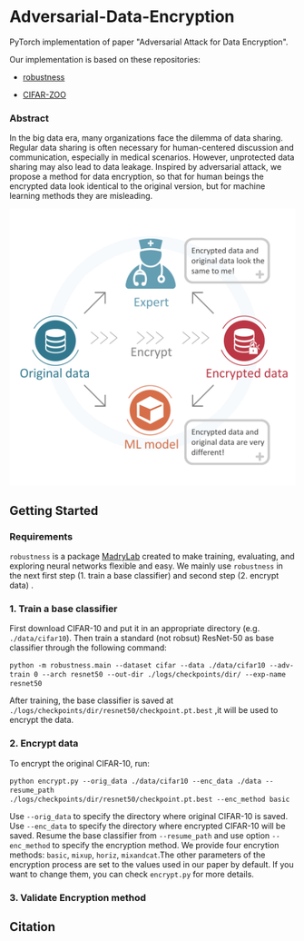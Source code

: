 # Adversarial-Data-Encryption

PyTorch implementation of paper "Adversarial Attack for Data Encryption".

Our implementation is based on these repositories:

- [robustness](https://github.com/MadryLab/robustness)

- [CIFAR-ZOO](https://github.com/BIGBALLON/CIFAR-ZOO)

### Abstract

In the big data era, many organizations face the dilemma of data sharing. Regular data sharing is often necessary  for human-centered discussion and communication, especially in medical scenarios. 
However, unprotected data sharing may also lead to  data leakage. Inspired by adversarial attack, 
we propose a method for data encryption, so that for human beings the encrypted data look identical to the original version,  but for machine learning methods they are misleading.

<img src="https://github.com/Alxead/Adversarial-Data-Encryption/blob/master/images/mainfig.png" width="600" alt="mainfig"/>





## Getting Started

### Requirements

`robustness` is a package [MadryLab](http://madry-lab.ml/) created to make training, evaluating, and exploring neural networks flexible and easy.  We mainly use `robustness` in the next first step (1. train a base classifier) and second step (2. encrypt data) .



### 1. Train a base classifier

First download CIFAR-10 and put it in an appropriate directory (e.g.  ``./data/cifar10``). Then train a standard (not robsut) ResNet-50 as base classifier through the following command:

```
python -m robustness.main --dataset cifar --data ./data/cifar10 --adv-train 0 --arch resnet50 --out-dir ./logs/checkpoints/dir/ --exp-name resnet50
```

After training, the base classifier is saved at  ``./logs/checkpoints/dir/resnet50/checkpoint.pt.best`` ,it will be used to encrypt the data.

### 2. Encrypt data

To encrypt the original CIFAR-10, run:

```
python encrypt.py --orig_data ./data/cifar10 --enc_data ./data --resume_path  
./logs/checkpoints/dir/resnet50/checkpoint.pt.best --enc_method basic
```

Use `--orig_data` to specify the directory where original CIFAR-10 is saved. Use `--enc_data` to specify the directory where encrypted CIFAR-10 will be saved.  Resume the base classifier from `--resume_path` and use option `--enc_method` to specify the encryption method. We provide four encrytion methods: `basic`, `mixup`, `horiz`, `mixandcat`.The other parameters of the encryption process are set to the values used in our paper by default. If you want to change them, you can check `encrypt.py` for more details.



### 3. Validate Encryption method





## Citation

